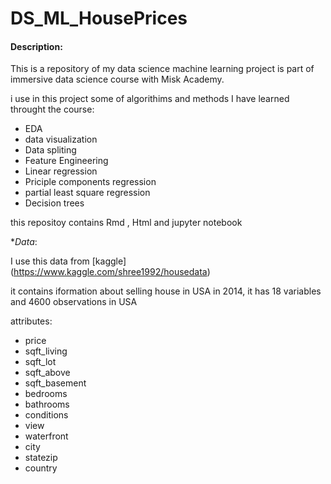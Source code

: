 # DS_ML_HousePrices


#### **Description:**


This is a repository of my data science machine learning project 
is part of immersive data science course with Misk Academy. 

i use in this project some of algorithims and methods I have learned throught the course:

* EDA 
* data visualization 
* Data spliting 
* Feature Engineering 
* Linear regression 
* Priciple components regression 
* partial least square regression
* Decision trees 

this repositoy contains Rmd , Html and jupyter notebook


**Data*: 

I use this data from [kaggle] (https://www.kaggle.com/shree1992/housedata) 


it contains iformation about selling house in USA in 2014, it has 18 variables and 4600 observations 
in USA 

attributes: 

 * price 
 * sqft_living 
 * sqft_lot
 * sqft_above
 * sqft_basement 
 * bedrooms
 * bathrooms 
 * conditions 
 * view 
 * waterfront 
 * city 
 * statezip 
 * country 
